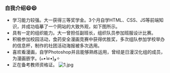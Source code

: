 <!--
**Chikisama/chikisama** is a ✨ _special_ ✨ repository because its `README.md` (this file) appears on your GitHub profile.

Here are some ideas to get you started:

- 🔭 I’m currently working on ...
- 🌱 I’m currently learning ...
- 👯 I’m looking to collaborate on ...
- 🤔 I’m looking for help with ...
- 💬 Ask me about ...
- 📫 How to reach me: ...
- 😄 Pronouns: ...
- ⚡ Fun fact: ...
-->
### 自我介绍😄😄
- 学习能力较强。大一获得三等奖学金。3个月自学HTML、CSS、JS等前端知识，并成功临摹了一个网站的大致外观，如下图所示。
- 具有一定的组织能力。大一曾担任副班长，组织队员参加班服设计比赛。
- 积极参加校园活动，食药安全漫画竞赛中获得优胜奖，多次组队参加学校举办的信息杯，制作的社团活动海报被多次选用。
- 喜欢看漫画，自学Photoshop并且能够熟练运用，曾经是日漫汉化组的成员，为漫画嵌字。(๑•̀ㅂ•́)و✧
- 正在备考教师资格证。
![1.jpg](https://i.loli.net/2020/09/07/UtzmsxXdZMEhHFq.jpg)
